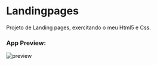 # Landingpages
Projeto de Landing pages, exercitando o meu Html5 e Css.

### App Preview:
![preview](https://github.com/Mecbossdev/Landingpages/blob/main/assets/img/videoladingPage.gif)
